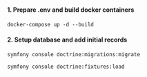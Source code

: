 ###

#### 1. Prepare .env and build docker containers

```shell
docker-compose up -d --build
```

#### 2. Setup database and add initial records

```shell
symfony console doctrine:migrations:migrate

symfony console doctrine:fixtures:load
```